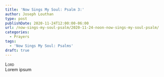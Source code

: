 ```yaml
---
title: 'Now Sings My Soul: Psalm 3:'
author: Joseph Louthan
type: post
publishDate: 2020-11-24T12:00:00-06:00
url: /now-sings-my-soul-psalm/2020-11-24-noon-now-sings-my-soul-psalm/
categories:
  - Prayers
tags:
  - 'Now Sings My Soul: Psalms'
draft: true
---
```


</pre>
<div style="font-variant: small-caps;">Lord</div>
Lorem ipsum
</pre>
